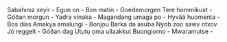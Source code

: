 Sabahınız xeyir -
Egun on -
Bon matin -
Goedemorgen
Tere hommikust -
Góðan morgun -
Yadra vinaka -
Magandang umaga po -
Hyvää huomenta -
Bos días
Amakya amalungi -
Bonjou
Barka da asuba
Nyob zoo sawv ntxov
Jó reggelt -
Góðan dag
Ụtụtụ ọma
ullaakkut
Buongiorno -
Mwaramutse -
